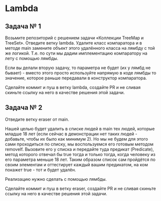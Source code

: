 # Lambda

## Задача № 1

Возьмите репозиторий с решением задачи «Коллекции TreeMap и TreeSet». Отведите ветку lambda. Удалите класс компаратора и в методе main замените объект этого удалённого класса на лямбду с той же логикой. Т.е. по сути мы дадим имплементацию компаратору на лету с помощью лямбды.

Если вы делали вторую задачу, то параметра не будет (их у лямбд не бывает) - вместо этого просто используйте напрямую в коде лямбды то значение, которое раньше передавали в конструктор компаратора.

Сделайте коммит и пуш в ветку lambda, создайте PR и не сливая скиньте ссылку на него в качестве решения этой задачи.


## Задача № 2

Отведите ветку eraser от main.

Нашей целью будет удалить в списке людей в main тех людей, которые младше 18 лет (если сейчас в демонстрации нет таких людей - добавьте, чтобы их было как минимум 2). Но мы не будем для этого сами проходиться по списку, мы воспользуемся его готовым методом removeIf. Вызовите его у списка и передайте туда предикат (Predicate<Person>), метод которого отвечал бы true тогда и только тогда, когда человеку из его параметра меньше 18 лет. Таким образом список сам пройдётся по своим элементам и оттестирует каждый вашим предикатом, на ком покажет true - тот и будет удалён.

Реализацию нужно сделать с помощью лямбды.

Сделайте коммит и пуш в ветку eraser, создайте PR и не сливая скиньте ссылку на него в качестве решения этой задачи.


